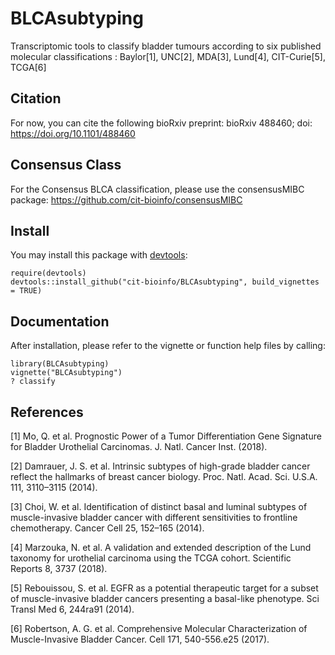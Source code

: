 # BLCAsubtyping
Transcriptomic tools to classify bladder tumours according to six published molecular classifications : Baylor[1], UNC[2], MDA[3], Lund[4], CIT-Curie[5], TCGA[6]

## Citation
For now, you can cite the following bioRxiv preprint: bioRxiv 488460; doi: https://doi.org/10.1101/488460

## Consensus Class

For the Consensus BLCA classification, please use the consensusMIBC package: https://github.com/cit-bioinfo/consensusMIBC 

## Install
You may install this package with [devtools]:

[devtools]: https://github.com/hadley/devtools

```{r}
require(devtools)
devtools::install_github("cit-bioinfo/BLCAsubtyping", build_vignettes = TRUE)
```

## Documentation

After installation, please refer to the vignette or function help files by calling:

```{r}
library(BLCAsubtyping)
vignette("BLCAsubtyping")
? classify
```

## References
[1] Mo, Q. et al. Prognostic Power of a Tumor Differentiation Gene Signature for Bladder Urothelial Carcinomas. J. Natl. Cancer Inst. (2018).

[2] Damrauer, J. S. et al. Intrinsic subtypes of high-grade bladder cancer reflect the hallmarks of breast cancer biology. Proc. Natl. Acad. Sci. U.S.A. 111, 3110–3115 (2014).

[3] Choi, W. et al. Identification of distinct basal and luminal subtypes of muscle-invasive bladder cancer with different sensitivities to frontline chemotherapy. Cancer Cell 25, 152–165 (2014).

[4] Marzouka, N. et al. A validation and extended description of the Lund taxonomy for urothelial carcinoma using the TCGA cohort. Scientific Reports 8, 3737 (2018).

[5] Rebouissou, S. et al. EGFR as a potential therapeutic target for a subset of muscle-invasive bladder cancers presenting a basal-like phenotype. Sci Transl Med 6, 244ra91 (2014).

[6] Robertson, A. G. et al. Comprehensive Molecular Characterization of Muscle-Invasive Bladder Cancer. Cell 171, 540-556.e25 (2017).
 

